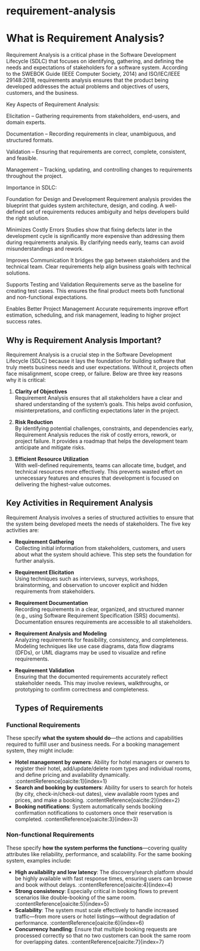 # requirement-analysis

# What is Requirement Analysis?

Requirement Analysis is a critical phase in the Software Development Lifecycle (SDLC) that focuses on identifying, gathering, and defining the needs and expectations of stakeholders for a software system. According to the SWEBOK Guide (IEEE Computer Society, 2014) and ISO/IEC/IEEE 29148:2018, requirements analysis ensures that the product being developed addresses the actual problems and objectives of users, customers, and the business.

Key Aspects of Requirement Analysis:

Elicitation – Gathering requirements from stakeholders, end-users, and domain experts.

Documentation – Recording requirements in clear, unambiguous, and structured formats.

Validation – Ensuring that requirements are correct, complete, consistent, and feasible.

Management – Tracking, updating, and controlling changes to requirements throughout the project.

Importance in SDLC:

Foundation for Design and Development
Requirement analysis provides the blueprint that guides system architecture, design, and coding. A well-defined set of requirements reduces ambiguity and helps developers build the right solution.

Minimizes Costly Errors
Studies show that fixing defects later in the development cycle is significantly more expensive than addressing them during requirements analysis. By clarifying needs early, teams can avoid misunderstandings and rework.

Improves Communication
It bridges the gap between stakeholders and the technical team. Clear requirements help align business goals with technical solutions.

Supports Testing and Validation
Requirements serve as the baseline for creating test cases. This ensures the final product meets both functional and non-functional expectations.

Enables Better Project Management
Accurate requirements improve effort estimation, scheduling, and risk management, leading to higher project success rates.


## Why is Requirement Analysis Important?

Requirement Analysis is a crucial step in the Software Development Lifecycle (SDLC) because it lays the foundation for building software that truly meets business needs and user expectations. Without it, projects often face misalignment, scope creep, or failure. Below are three key reasons why it is critical:

1. **Clarity of Objectives**  
   Requirement Analysis ensures that all stakeholders have a clear and shared understanding of the system’s goals. This helps avoid confusion, misinterpretations, and conflicting expectations later in the project.

2. **Risk Reduction**  
   By identifying potential challenges, constraints, and dependencies early, Requirement Analysis reduces the risk of costly errors, rework, or project failure. It provides a roadmap that helps the development team anticipate and mitigate risks.

3. **Efficient Resource Utilization**  
   With well-defined requirements, teams can allocate time, budget, and technical resources more effectively. This prevents wasted effort on unnecessary features and ensures that development is focused on delivering the highest-value outcomes.


## Key Activities in Requirement Analysis

Requirement Analysis involves a series of structured activities to ensure that the system being developed meets the needs of stakeholders. The five key activities are:

- **Requirement Gathering**  
  Collecting initial information from stakeholders, customers, and users about what the system should achieve. This step sets the foundation for further analysis.

- **Requirement Elicitation**  
  Using techniques such as interviews, surveys, workshops, brainstorming, and observation to uncover explicit and hidden requirements from stakeholders.

- **Requirement Documentation**  
  Recording requirements in a clear, organized, and structured manner (e.g., using Software Requirement Specification (SRS) documents). Documentation ensures requirements are accessible to all stakeholders.

- **Requirement Analysis and Modeling**  
  Analyzing requirements for feasibility, consistency, and completeness. Modeling techniques like use case diagrams, data flow diagrams (DFDs), or UML diagrams may be used to visualize and refine requirements.

- **Requirement Validation**  
  Ensuring that the documented requirements accurately reflect stakeholder needs. This may involve reviews, walkthroughs, or prototyping to confirm correctness and completeness.



  ## Types of Requirements

### Functional Requirements
These specify **what the system should do**—the actions and capabilities required to fulfill user and business needs. For a booking management system, they might include:

- **Hotel management by owners**: Ability for hotel managers or owners to register their hotel, add/update/delete room types and individual rooms, and define pricing and availability dynamically. :contentReference[oaicite:1]{index=1}  
- **Search and booking by customers**: Ability for users to search for hotels (by city, check-in/check-out dates), view available room types and prices, and make a booking. :contentReference[oaicite:2]{index=2}  
- **Booking notifications**: System automatically sends booking confirmation notifications to customers once their reservation is completed. :contentReference[oaicite:3]{index=3}  

### Non-functional Requirements
These specify **how the system performs the functions**—covering quality attributes like reliability, performance, and scalability. For the same booking system, examples include:

- **High availability and low latency**: The discovery/search platform should be highly available with fast response times, ensuring users can browse and book without delays. :contentReference[oaicite:4]{index=4}  
- **Strong consistency**: Especially critical in booking flows to prevent scenarios like double-booking of the same room. :contentReference[oaicite:5]{index=5}  
- **Scalability**: The system must scale effectively to handle increased traffic—from more users or hotel listings—without degradation of performance. :contentReference[oaicite:6]{index=6}  
- **Concurrency handling**: Ensure that multiple booking requests are processed correctly so that no two customers can book the same room for overlapping dates. :contentReference[oaicite:7]{index=7}  

